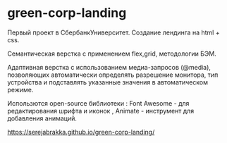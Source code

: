 # green-corp-landing
Первый проект в СбербанкУниверситет.
Создание лендинга на html + css.

Семантическая верстка с применением flex,grid, методологии БЭМ.

Адаптивная верстка с использованием медиа-запросов (@media), позволяющих автоматически определять разрешение монитора, 
тип устройства и подставлять указанные значения в автоматическом режиме.

Использются open-source библиотеки : Font Awesome - для редактирования шрифта и иконок , Animate - инструмент для добавления анимаций.

https://serejabrakka.github.io/green-corp-landing/
